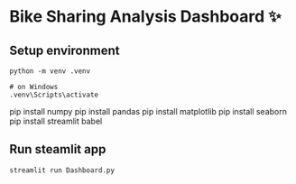 # Bike Sharing Analysis Dashboard ✨

## Setup environment
```
python -m venv .venv

# on Windows
.venv\Scripts\activate
```

pip install numpy 
pip install pandas
pip install matplotlib 
pip install seaborn 
pip install streamlit babel

## Run steamlit app
```
streamlit run Dashboard.py
```